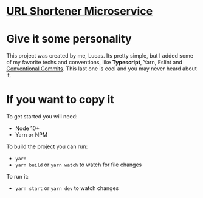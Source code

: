 # [URL Shortener Microservice](https://www.freecodecamp.org/learn/apis-and-microservices/apis-and-microservices-projects/url-shortener-microservice)

# Give it some personality
This project was created by me, Lucas.
Its pretty simple, but I added some of my favorite techs and conventions,
like **Typescript**, Yarn, Eslint and [Conventional Commits](https://www.conventionalcommits.org/).
This last one is cool and you may never heard about it.

# If you want to copy it
To get started you will need:
 - Node 10+
 - Yarn or NPM

To build the project you can run:
 - `yarn`
 - `yarn build` or `yarn watch` to watch for file changes

To run it:
 - `yarn start` or `yarn dev` to watch changes

